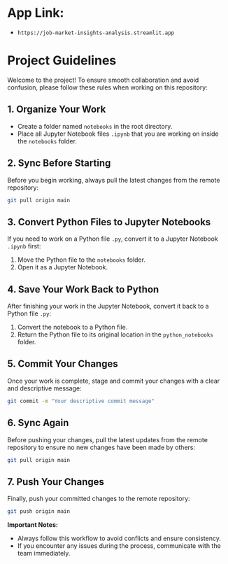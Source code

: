 # App Link:
- `https://job-market-insights-analysis.streamlit.app`
# Project Guidelines

Welcome to the project! To ensure smooth collaboration and avoid confusion, please follow these rules when working on this repository:

## 1. Organize Your Work

- Create a folder named `notebooks` in the root directory.
- Place all Jupyter Notebook files `.ipynb` that you are working on inside the `notebooks` folder.

## 2. Sync Before Starting

Before you begin working, always pull the latest changes from the remote repository:

```bash
git pull origin main
```

## 3. Convert Python Files to Jupyter Notebooks

If you need to work on a Python file `.py`, convert it to a Jupyter Notebook `.ipynb` first:

1. Move the Python file to the `notebooks` folder.
2. Open it as a Jupyter Notebook.

## 4. Save Your Work Back to Python

After finishing your work in the Jupyter Notebook, convert it back to a Python file `.py`:

1. Convert the notebook to a Python file.
2. Return the Python file to its original location in the `python_notebooks` folder.

## 5. Commit Your Changes

Once your work is complete, stage and commit your changes with a clear and descriptive message:

```bash
git commit -m "Your descriptive commit message"
```

## 6. Sync Again

Before pushing your changes, pull the latest updates from the remote repository to ensure no new changes have been made by others:

```bash
git pull origin main
```

## 7. Push Your Changes

Finally, push your committed changes to the remote repository:

```bash
git push origin main
```

**Important Notes:**

- Always follow this workflow to avoid conflicts and ensure consistency.
- If you encounter any issues during the process, communicate with the team immediately.


